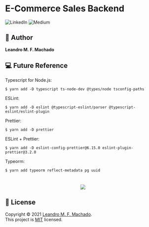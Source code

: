 # E-Commerce Sales Backend

<p>
<img alt="LinkedIn" src="http://img.shields.io/badge/-LinkedIn-0077B5?style=for-the-badge&logo=Linkedin&logoColor=white&link=https://www.linkedin.com/in/leandro-miranda-fahur-machado" />
<img alt="Medium" src="https://img.shields.io/badge/-Medium-333333?style=for-the-badge&logo=Medium&logoColor=white=https://medium.com/@leandrofahur_" />
</p>

## 👤 Author

**Leandro M. F. Machado**

## 💻 Future Reference

Typescript for Node.js:

```shell
$ yarn add -D typescript ts-node-dev @types/node tsconfig-paths
```

ESLint:

```shell
$ yarn add -D eslint @typescript-eslint/parser @typescript-eslint/eslint-plugin
```

Prettier:

```shell
$ yarn add -D prettier
```

ESLint + Prettier:

```shell
$ yarn add -D eslint-config-prettier@6.15.0 eslint-plugin-prettier@3.2.0
```

Typeorm:

```shell
$ yarn add typeorm reflect-metadata pg uuid
```

<h1 align="center">
<img src="https://media.giphy.com/media/EIiJp9cQ3GeEU/giphy.gif">
</h1>

## 📝 License

Copyright © 2021 [Leandro M. F. Machado](https://github.com/leandrofahur).<br />
This project is [MIT](LICENSE) licensed.
